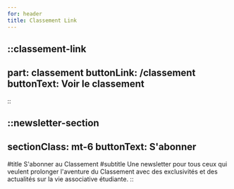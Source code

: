 ```yaml
---
for: header
title: Classement Link
---
```


::classement-link
---
part: classement
buttonLink: /classement
buttonText: Voir le classement
---
::


::newsletter-section
---
sectionClass: mt-6
buttonText: S'abonner
---
#title
S'abonner au Classement
#subtitle
Une newsletter pour tous ceux qui veulent prolonger l'aventure du Classement avec des exclusivités et des actualités sur la vie associative étudiante.
::
